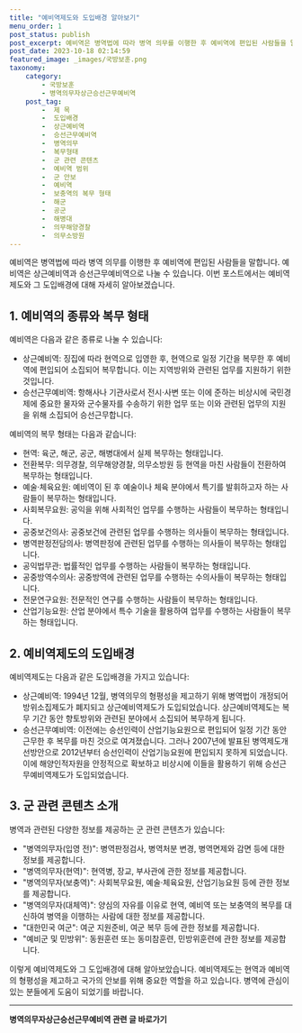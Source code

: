 ```yaml
---
title: "예비역제도와 도입배경 알아보기"
menu_order: 1
post_status: publish
post_excerpt: 예비역은 병역법에 따라 병역 의무를 이행한 후 예비역에 편입된 사람들을 말합니다. 예비역은 상근예비역과 승선근무예비역으로 나눌 수 있습니다. 이번 포스트에서는 예비역제도와 그 도입배경에 대해 자세히 알아보겠습니다.
post_date: 2023-10-18 02:14:59
featured_image: _images/국방보훈.png
taxonomy:
    category:
        - 국방보훈
        - 병역의무자상근승선근무예비역
    post_tag:
        -  제 목
        -  도입배경
        -  상근예비역
        -  승선근무예비역
        -  병역의무
        -  복무형태
        -  군 관련 콘텐츠
        -  예비역 범위
        -  군 안보
        -  예비역
        -  보충역의 복무 형태
        -  해군
        -  공군
        -  해병대
        -  의무해양경찰
        -  의무소방원
---
```




예비역은 병역법에 따라 병역 의무를 이행한 후 예비역에 편입된 사람들을 말합니다. 예비역은 상근예비역과 승선근무예비역으로 나눌 수 있습니다. 이번 포스트에서는 예비역제도와 그 도입배경에 대해 자세히 알아보겠습니다.

## 1. 예비역의 종류와 복무 형태

예비역은 다음과 같은 종류로 나눌 수 있습니다:

- 상근예비역: 징집에 따라 현역으로 입영한 후, 현역으로 일정 기간을 복무한 후 예비역에 편입되어 소집되어 복무합니다. 이는 지역방위와 관련된 업무를 지원하기 위한 것입니다.
- 승선근무예비역: 항해사나 기관사로서 전시·사변 또는 이에 준하는 비상시에 국민경제에 중요한 물자와 군수물자를 수송하기 위한 업무 또는 이와 관련된 업무의 지원을 위해 소집되어 승선근무합니다.

예비역의 복무 형태는 다음과 같습니다:

- 현역: 육군, 해군, 공군, 해병대에서 실제 복무하는 형태입니다.
- 전환복무: 의무경찰, 의무해양경찰, 의무소방원 등 현역을 마친 사람들이 전환하여 복무하는 형태입니다.
- 예술·체육요원: 예비역이 된 후 예술이나 체육 분야에서 특기를 발휘하고자 하는 사람들이 복무하는 형태입니다.
- 사회복무요원: 공익을 위해 사회적인 업무를 수행하는 사람들이 복무하는 형태입니다.
- 공중보건의사: 공중보건에 관련된 업무를 수행하는 의사들이 복무하는 형태입니다.
- 병역판정전담의사: 병역판정에 관련된 업무를 수행하는 의사들이 복무하는 형태입니다.
- 공익법무관: 법률적인 업무를 수행하는 사람들이 복무하는 형태입니다.
- 공중방역수의사: 공중방역에 관련된 업무를 수행하는 수의사들이 복무하는 형태입니다.
- 전문연구요원: 전문적인 연구를 수행하는 사람들이 복무하는 형태입니다.
- 산업기능요원: 산업 분야에서 특수 기술을 활용하여 업무를 수행하는 사람들이 복무하는 형태입니다.

## 2. 예비역제도의 도입배경

예비역제도는 다음과 같은 도입배경을 가지고 있습니다:

- 상근예비역: 1994년 12월, 병역의무의 형평성을 제고하기 위해 병역법이 개정되어 방위소집제도가 폐지되고 상근예비역제도가 도입되었습니다. 상근예비역제도는 복무 기간 동안 향토방위와 관련된 분야에서 소집되어 복무하게 됩니다.
- 승선근무예비역: 이전에는 승선인력이 산업기능요원으로 편입되어 일정 기간 동안 근무한 후 복무를 마친 것으로 여겨졌습니다. 그러나 2007년에 발표된 병역제도개선방안으로 2012년부터 승선인력이 산업기능요원에 편입되지 못하게 되었습니다. 이에 해양인적자원을 안정적으로 확보하고 비상시에 이들을 활용하기 위해 승선근무예비역제도가 도입되었습니다.

## 3. 군 관련 콘텐츠 소개

병역과 관련된 다양한 정보를 제공하는 군 관련 콘텐츠가 있습니다:

- "병역의무자(입영 전)": 병역판정검사, 병역처분 변경, 병역면제와 감면 등에 대한 정보를 제공합니다.
- "병역의무자(현역)": 현역병, 장교, 부사관에 관한 정보를 제공합니다.
- "병역의무자(보충역)": 사회복무요원, 예술·체육요원, 산업기능요원 등에 관한 정보를 제공합니다.
- "병역의무자(대체역)": 양심의 자유를 이유로 현역, 예비역 또는 보충역의 복무를 대신하여 병역을 이행하는 사람에 대한 정보를 제공합니다.
- "대한민국 여군": 여군 지원준비, 여군 복무 등에 관한 정보를 제공합니다.
- "예비군 및 민방위": 동원훈련 또는 동미참훈련, 민방위훈련에 관한 정보를 제공합니다.

이렇게 예비역제도와 그 도입배경에 대해 알아보았습니다. 예비역제도는 현역과 예비역의 형평성을 제고하고 국가의 안보를 위해 중요한 역할을 하고 있습니다. 병역에 관심이 있는 분들에게 도움이 되었기를 바랍니다.

[참고 링크]: https://example.com
<!-- wp:separator -->
<hr class="wp-block-separator has-alpha-channel-opacity"/>
<!-- /wp:separator -->

<!-- wp:group {"backgroundColor":"base","layout":{"type":"constrained"}} -->
<div class="wp-block-group has-base-background-color has-background"><!-- wp:paragraph {"align":"center","fontSize":"medium"} -->
<p class="has-text-align-center has-large-font-size"><strong>병역의무자상근승선근무예비역 관련 글 바로가기</strong></p>
<!-- /wp:paragraph -->


<!-- wp:latest-posts
{"categories":[{"id":9109,"count":19,"description":"","link":"https://uknowlaw.com/category/%eb%b3%91%ec%97%ad%ec%9d%98%eb%ac%b4%ec%9e%90%ec%83%81%ea%b7%bc%ec%8a%b9%ec%84%a0%ea%b7%bc%eb%ac%b4%ec%98%88%eb%b9%84%ec%97%ad/","name":"병역의무자상근승선근무예비역","slug":"병역의무자상근승선근무예비역","taxonomy":"category","parent":0,"meta":[],"_links":{"self":[{"href":"https://uknowlaw.com/wp-json/wp/v2/categories/9109"}],"collection":[{"href":"https://uknowlaw.com/wp-json/wp/v2/categories"}],"about":[{"href":"https://uknowlaw.com/wp-json/wp/v2/taxonomies/category"}],"wp:post_type":[{"href":"https://uknowlaw.com/wp-json/wp/v2/posts?categories=9109"}],"curies":[{"name":"wp","href":"https://api.w.org/{rel}","templated":true}]}}],"postsToShow":100,"excerptLength":28,"postLayout":"grid","columns":2,"featuredImageAlign":"left","featuredImageSizeSlug":"large","fontSize":"small"} /--></div>
<!-- /wp:group -->